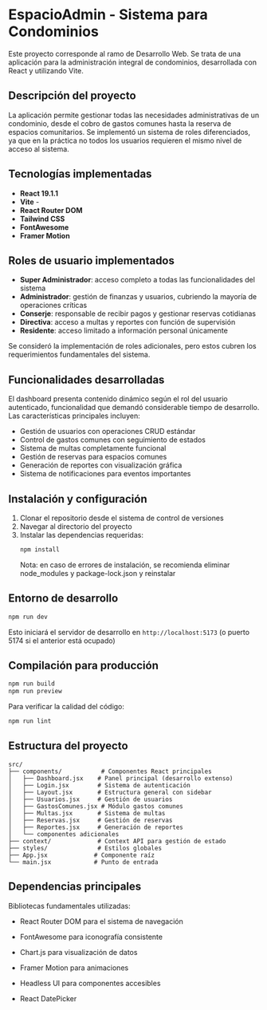 # EspacioAdmin - Sistema para Condominios

Este proyecto corresponde al ramo de Desarrollo Web. Se trata de una aplicación para la administración integral de condominios, desarrollada con React y utilizando Vite.

## Descripción del proyecto

La aplicación permite gestionar todas las necesidades administrativas de un condominio, desde el cobro de gastos comunes hasta la reserva de espacios comunitarios. Se implementó un sistema de roles diferenciados, ya que en la práctica no todos los usuarios requieren el mismo nivel de acceso al sistema.

## Tecnologías implementadas

- **React 19.1.1** 
- **Vite** - 
- **React Router DOM** 
- **Tailwind CSS** 
- **FontAwesome** 
- **Framer Motion** 

## Roles de usuario implementados

- **Super Administrador**: acceso completo a todas las funcionalidades del sistema
- **Administrador**: gestión de finanzas y usuarios, cubriendo la mayoría de operaciones críticas
- **Conserje**: responsable de recibir pagos y gestionar reservas cotidianas
- **Directiva**: acceso a multas y reportes con función de supervisión
- **Residente**: acceso limitado a información personal únicamente

Se consideró la implementación de roles adicionales, pero estos cubren los requerimientos fundamentales del sistema.

## Funcionalidades desarrolladas

El dashboard presenta contenido dinámico según el rol del usuario autenticado, funcionalidad que demandó considerable tiempo de desarrollo. Las características principales incluyen:

- Gestión de usuarios con operaciones CRUD estándar
- Control de gastos comunes con seguimiento de estados
- Sistema de multas completamente funcional
- Gestión de reservas para espacios comunes
- Generación de reportes con visualización gráfica
- Sistema de notificaciones para eventos importantes

## Instalación y configuración

1. Clonar el repositorio desde el sistema de control de versiones
2. Navegar al directorio del proyecto
3. Instalar las dependencias requeridas:
   ```bash
   npm install
   ```
   Nota: en caso de errores de instalación, se recomienda eliminar node_modules y package-lock.json y reinstalar

## Entorno de desarrollo

```bash
npm run dev
```
Esto iniciará el servidor de desarrollo en `http://localhost:5173` (o puerto 5174 si el anterior está ocupado)

## Compilación para producción

```bash
npm run build
npm run preview
```

Para verificar la calidad del código:
```bash
npm run lint
```

## Estructura del proyecto

```
src/
├── components/           # Componentes React principales
│   ├── Dashboard.jsx    # Panel principal (desarrollo extenso)
│   ├── Login.jsx        # Sistema de autenticación
│   ├── Layout.jsx       # Estructura general con sidebar
│   ├── Usuarios.jsx     # Gestión de usuarios
│   ├── GastosComunes.jsx # Módulo gastos comunes
│   ├── Multas.jsx       # Sistema de multas
│   ├── Reservas.jsx     # Gestión de reservas
│   ├── Reportes.jsx     # Generación de reportes
│   └── componentes adicionales
├── context/             # Context API para gestión de estado
├── styles/              # Estilos globales
├── App.jsx             # Componente raíz
└── main.jsx            # Punto de entrada
```

## Dependencias principales

Bibliotecas fundamentales utilizadas:
- React Router DOM para el sistema de navegación

- FontAwesome para iconografía consistente

- Chart.js para visualización de datos 

- Framer Motion para animaciones 

- Headless UI para componentes accesibles

- React DatePicker 

